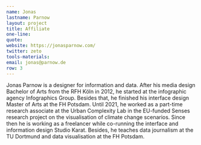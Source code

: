 ```yaml
---
name: Jonas
lastname: Parnow
layout: project
title: Affiliate
one-line: 
quote: 
website: https://jonasparnow.com/
twitter: zeto
tools-materials:
email: jonas@parnow.de
row: 3
---
```


Jonas Parnow is a designer for information and data. After his media design Bachelor of Arts from the RFH Köln in 2012, he started at the infographic agency Infographics Group. Besides that, he finished his interface design Master of Arts at the FH Potsdam. Until 2021, he worked as a part-time research associate at the Urban Complexity Lab in the EU-funded Senses research project on the visualisation of climate change scenarios. Since then he is working as a freelancer while co-running the interface and information design Studio Karat. Besides, he teaches data journalism at the TU Dortmund and data visualisation at the FH Potsdam.